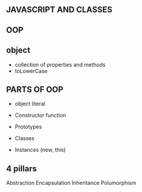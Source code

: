 ## JAVASCRIPT AND CLASSES


## OOP

## object
- collection of properties and methods
- toLowerCase

## PARTS OF OOP
- object literal

- Constructor function
- Prototypes
- Classes
- Instances (new, this)


## 4 pillars

Abstraction 
Encapsulation
Inheritance
Polumorphism